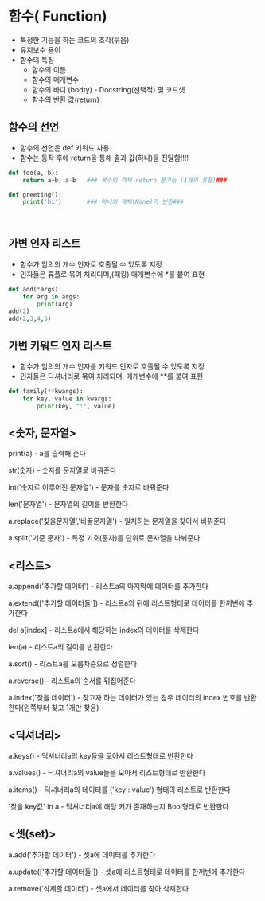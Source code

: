 

# 함수( Function)



* 특정한 기능을 하는 코드의 조각(묶음)
* 유지보수 용이
* 함수의 특징
  * 함수의 이름
  * 함수의 매개변수
  * 함수의 바디 (bodty) - Docstring(선택적) 및 코드셋
  * 함수의 반환 값(return)



## 함수의 선언

* 함수의 선언은 def 키워드 사용
* 함수는 동작 후에 return을 통해 결과 값(하나)을 전달함!!!!



```python
def foo(a, b):
    return a+b, a-b   ### 복수의 객체 return 불가능 (1개의 튜플)###

def greeting():
    print('hi')       ### 하나의 객채(None)가 반환###
    
   
```



## 가변 인자 리스트

* 함수가 임의의 개수 인자로 호출될 수 있도록 지정
* 인자들은 튜플로 묶여 처리디며,(패킹) 매개변수에 *를 붙여 표현

```python
def add(*args):
    for arg in args:
        print(arg)
add(2)
add(2,3,4,5)
```



## 가변 키워드 인자 리스트

* 함수가 임의의 개수 인자를 키워드 인자로 호출될 수 있도록 지정
* 인자들은 딕셔너리로 묶여 처리되며, 매개변수에 **를 붙여 표현

```python
def family(**kwargs):
    for key, value in kwargs:
        print(key, ":", value)
```

















































## **<숫자, 문자열>**

print(a) - a를 출력해 준다

str(숫자) - 숫자를 문자열로 바꿔준다

int('숫자로 이루어진 문자열') - 문자를 숫자로 바꿔준다

len('문자열') - 문자열의 길이를 반환한다

a.replace('찾을문자열','바꿀문자열') - 일치하는 문자열을 찾아서 바꿔준다

a.split('기준 문자') - 특정 기호(문자)를 단위로 문자열을 나눠준다







## <리스트>

a.append('추가할 데이터') - 리스트a의 마지막에 데이터를 추가한다

a.extend(['추가할 데이터들']) - 리스트a의 뒤에 리스트형태로 데이터를 한꺼번에 추가한다

del a[index] - 리스트a에서 해당하는 index의 데이터를 삭제한다

len(a) - 리스트a의 길이를 반환한다

a.sort() - 리스트a를 오름차순으로 정렬한다

a.reverse() - 리스트a의 순서를 뒤집어준다

a.index('찾을 데이터') - 찾고자 하는 데이터가 있는 경우 데이터의 index 번호를 반환한다(왼쪽부터 찾고 1개만 찾음)







## **<딕셔너리>**

a.keys() - 딕셔너리a의 key들을 모아서 리스트형태로 반환한다

a.values() - 딕셔너리a의 value들을 모아서 리스트형태로 반환한다

a.items() - 딕셔너리a의 데이터를 ('key':'value') 형태의 리스트로 반환한다

'찾을 key값' in a - 딕셔너리a에 해당 키가 존재하는지 Bool형태로 반환한다







## **<셋(set)>**

a.add('추가할 데이터') - 셋a에 데이터를 추가한다

a.update(['추가할 데이터들']) - 셋a에 리스트형태로 데이터를 한꺼번에 추가한다

a.remove('삭제할 데이터') - 셋a에서 데이터를 찾아 삭제한다